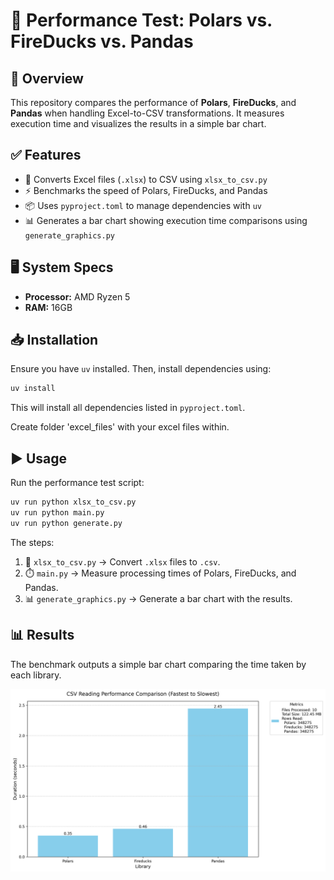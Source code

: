 # 🚀 Performance Test: Polars vs. FireDucks vs. Pandas

## 📌 Overview
This repository compares the performance of **Polars**, **FireDucks**, and **Pandas** when handling Excel-to-CSV transformations. It measures execution time and visualizes the results in a simple bar chart.

## ✅ Features
- 🔄 Converts Excel files (`.xlsx`) to CSV using `xlsx_to_csv.py`
- ⚡ Benchmarks the speed of Polars, FireDucks, and Pandas
- 📦 Uses `pyproject.toml` to manage dependencies with `uv`
- 📊 Generates a bar chart showing execution time comparisons using `generate_graphics.py`

## 🖥️ System Specs
- **Processor:** AMD Ryzen 5
- **RAM:** 16GB

## 📥 Installation
Ensure you have `uv` installed. Then, install dependencies using:
```bash
uv install
```
This will install all dependencies listed in `pyproject.toml`.

Create folder 'excel_files' with your excel files within.

## ▶️ Usage
Run the performance test script:
```bash
uv run python xlsx_to_csv.py
uv run python main.py
uv run python generate.py
```
The steps:
1. 🔄 `xlsx_to_csv.py` -> Convert `.xlsx` files to `.csv`.
2. ⏱️ `main.py` -> Measure processing times of Polars, FireDucks, and Pandas.
3. 📊 `generate_graphics.py` -> Generate a bar chart with the results.

## 📊 Results
The benchmark outputs a simple bar chart comparing the time taken by each library.

![Performance Chart](performance_chart.png)
